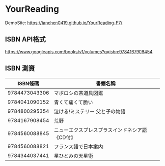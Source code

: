 # YourReading

DemoSite: https://ianchen0419.github.io/YourReading-F7/

## ISBN API格式
https://www.googleapis.com/books/v1/volumes?q=isbn:9784167908454

## ISBN 測資

|ISBN條碼		|書籍名稱								|
|---------------|-----------------|
|9784473043306	|マボロシの茶道具図鑑|
|9784041090152	|青くて痛くて脆い   |
|9784800295354	|泣ける!ミステリー 父と子の物語|
|9784167908454	|荒野							|
|9784560088845	|ニューエクスプレスプラスインドネシア語《CD付》|
|9784560088821 	|フランス語で日本案内|
|9784344037441	|星ひとみの天星術		|
